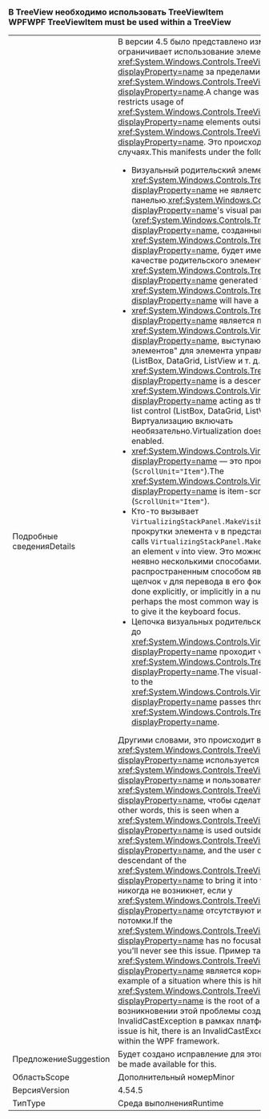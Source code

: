 ### <a name="wpf-treeviewitem-must-be-used-within-a-treeview"></a><span data-ttu-id="0639e-101">В TreeView необходимо использовать TreeViewItem WPF</span><span class="sxs-lookup"><span data-stu-id="0639e-101">WPF TreeViewItem must be used within a TreeView</span></span>

|   |   |
|---|---|
|<span data-ttu-id="0639e-102">Подробные сведения</span><span class="sxs-lookup"><span data-stu-id="0639e-102">Details</span></span>|<span data-ttu-id="0639e-103">В версии 4.5 было представлено изменение, которое ограничивает использование элементов <xref:System.Windows.Controls.TreeViewItem?displayProperty=name> за пределами <xref:System.Windows.Controls.TreeView?displayProperty=name>.</span><span class="sxs-lookup"><span data-stu-id="0639e-103">A change was introduced in 4.5 that restricts usage of <xref:System.Windows.Controls.TreeViewItem?displayProperty=name> elements outside of a <xref:System.Windows.Controls.TreeView?displayProperty=name>.</span></span> <span data-ttu-id="0639e-104">Это происходит в следующих случаях.</span><span class="sxs-lookup"><span data-stu-id="0639e-104">This manifests under the following conditions:</span></span><ul><li><span data-ttu-id="0639e-105">Визуальный родительский элемент <xref:System.Windows.Controls.TreeViewItem?displayProperty=name> не является панелью.</span><span class="sxs-lookup"><span data-stu-id="0639e-105"><xref:System.Windows.Controls.TreeViewItem?displayProperty=name>'s visual parent is not a panel.</span></span> <span data-ttu-id="0639e-106">(<xref:System.Windows.Controls.TreeViewItem?displayProperty=name>, созданный для <xref:System.Windows.Controls.TreeView?displayProperty=name>, будет иметь панель в качестве родительского элемента.)</span><span class="sxs-lookup"><span data-stu-id="0639e-106">(A <xref:System.Windows.Controls.TreeViewItem?displayProperty=name> generated for a <xref:System.Windows.Controls.TreeView?displayProperty=name> will have a panel as its parent)</span></span></li><li><span data-ttu-id="0639e-107"><xref:System.Windows.Controls.TreeViewItem?displayProperty=name> является потомком <xref:System.Windows.Controls.VirtualizingStackPanel?displayProperty=name>, выступающего в виде &quot;узла элементов&quot; для элемента управления "Список" (ListBox, DataGrid, ListView и т. д.).</span><span class="sxs-lookup"><span data-stu-id="0639e-107">The <xref:System.Windows.Controls.TreeViewItem?displayProperty=name> is a descendant of a <xref:System.Windows.Controls.VirtualizingStackPanel?displayProperty=name> acting as the &quot;items host&quot; for a list control (ListBox, DataGrid, ListView, etc.).</span></span> <span data-ttu-id="0639e-108">Виртуализацию включать необязательно.</span><span class="sxs-lookup"><span data-stu-id="0639e-108">Virtualization doesn't need to be enabled.</span></span></li><li><span data-ttu-id="0639e-109"><xref:System.Windows.Controls.VirtualizingStackPanel?displayProperty=name> — это прокрутка элемента (<code>ScrollUnit=&quot;Item&quot;</code>).</span><span class="sxs-lookup"><span data-stu-id="0639e-109">The <xref:System.Windows.Controls.VirtualizingStackPanel?displayProperty=name> is item-scrolling (<code>ScrollUnit=&quot;Item&quot;</code>).</span></span></li><li><span data-ttu-id="0639e-110">Кто-то вызывает <code>VirtualizingStackPanel.MakeVisible(v)</code> для прокрутки элемента <code>v</code> в представлении.</span><span class="sxs-lookup"><span data-stu-id="0639e-110">Someone calls <code>VirtualizingStackPanel.MakeVisible(v)</code> to scroll an element <code>v</code> into view.</span></span> <span data-ttu-id="0639e-111">Это можно сделать явно или неявно несколькими способами. Возможно, самым распространенным способом является простой щелчок <code>v</code> для перевода в его фокуса.</span><span class="sxs-lookup"><span data-stu-id="0639e-111">This can be done explicitly, or implicitly in a number of ways; perhaps the most common way is simply clicking on <code>v</code> to give it the keyboard focus.</span></span></li><li><span data-ttu-id="0639e-112">Цепочка визуальных родительских элементов от <code>v</code> до <xref:System.Windows.Controls.VirtualizingStackPanel?displayProperty=name> проходит через <xref:System.Windows.Controls.TreeViewItem?displayProperty=name>.</span><span class="sxs-lookup"><span data-stu-id="0639e-112">The visual-parent chain from <code>v</code> to the <xref:System.Windows.Controls.VirtualizingStackPanel?displayProperty=name> passes through the <xref:System.Windows.Controls.TreeViewItem?displayProperty=name>.</span></span></li></ul><span data-ttu-id="0639e-113">Другими словами, это происходит в том случае, когда <xref:System.Windows.Controls.TreeViewItem?displayProperty=name> используется вне <xref:System.Windows.Controls.TreeView?displayProperty=name> и пользователь щелкает потомка <xref:System.Windows.Controls.TreeViewItem?displayProperty=name>, чтобы сделать его видимым.</span><span class="sxs-lookup"><span data-stu-id="0639e-113">In other words, this is seen when a <xref:System.Windows.Controls.TreeViewItem?displayProperty=name> is used outside of a <xref:System.Windows.Controls.TreeView?displayProperty=name>, and the user clicks on a descendant of the <xref:System.Windows.Controls.TreeViewItem?displayProperty=name> to bring it into view.</span></span> <span data-ttu-id="0639e-114">Проблема никогда не возникнет, если у <xref:System.Windows.Controls.TreeViewItem?displayProperty=name> отсутствуют имеющие фокус потомки.</span><span class="sxs-lookup"><span data-stu-id="0639e-114">If the <xref:System.Windows.Controls.TreeViewItem?displayProperty=name> has no focusable descendants, you'll never see this issue.</span></span> <span data-ttu-id="0639e-115">Пример такой ситуации — <xref:System.Windows.Controls.TreeViewItem?displayProperty=name> является корнем DataTemplate.</span><span class="sxs-lookup"><span data-stu-id="0639e-115">An example of a situation where this is hit is when a <xref:System.Windows.Controls.TreeViewItem?displayProperty=name> is the root of a DataTemplate.</span></span> <span data-ttu-id="0639e-116">При возникновении этой проблемы создается исключение InvalidCastException в рамках платформы WPF.</span><span class="sxs-lookup"><span data-stu-id="0639e-116">When this issue is hit, there is an InvalidCastException that occurs within the WPF framework.</span></span>|
|<span data-ttu-id="0639e-117">Предложение</span><span class="sxs-lookup"><span data-stu-id="0639e-117">Suggestion</span></span>|<span data-ttu-id="0639e-118">Будет создано исправление для этой ошибки.</span><span class="sxs-lookup"><span data-stu-id="0639e-118">A hotfix will be made available for this.</span></span>|
|<span data-ttu-id="0639e-119">Область</span><span class="sxs-lookup"><span data-stu-id="0639e-119">Scope</span></span>|<span data-ttu-id="0639e-120">Дополнительный номер</span><span class="sxs-lookup"><span data-stu-id="0639e-120">Minor</span></span>|
|<span data-ttu-id="0639e-121">Версия</span><span class="sxs-lookup"><span data-stu-id="0639e-121">Version</span></span>|<span data-ttu-id="0639e-122">4.5</span><span class="sxs-lookup"><span data-stu-id="0639e-122">4.5</span></span>|
|<span data-ttu-id="0639e-123">Тип</span><span class="sxs-lookup"><span data-stu-id="0639e-123">Type</span></span>|<span data-ttu-id="0639e-124">Среда выполнения</span><span class="sxs-lookup"><span data-stu-id="0639e-124">Runtime</span></span>|

